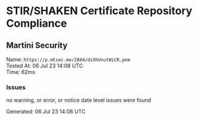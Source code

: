 # STIR/SHAKEN Certificate Repository Compliance

## Martini Security

Name: `https://p.mtsec.me/2884/dsXhUnutWiCR.pem`\
Tested At: 06 Jul 23 14:08 UTC\
Time: 62ms

### Issues

no warning, or error, or notice date level issues were found

Generated: 06 Jul 23 14:08 UTC